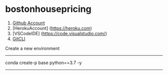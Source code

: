 # bostonhousepricing

1. [Github Account](https://github.com)
2. [HerokuAccount] (https://heroku.com)
3. [VSCodeIDE] (https://code.visualstudio.com/)
4. [GitCLI](https://git-scm.com/book/en/v2/Getting-Started-The-Command-Line)

Create a new environment 

***
conda create-p base python==3.7 -y
*** 